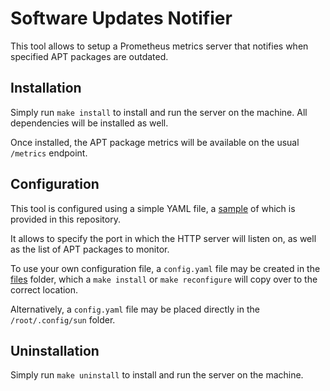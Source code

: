 # Software Updates Notifier

This tool allows to setup a Prometheus metrics server that notifies when specified APT packages are outdated.

## Installation

Simply run `make install` to install and run the server on the machine. All dependencies will be installed as well.

Once installed, the APT package metrics will be available on the usual `/metrics` endpoint.

## Configuration

This tool is configured using a simple YAML file, a [sample](files/config.yaml.sample) of which is provided in this repository.

It allows to specify the port in which the HTTP server will listen on, as well as the list of APT packages to monitor.

To use your own configuration file, a `config.yaml` file may be created in the [files](files) folder, which a `make install` or `make reconfigure` will copy over to the correct location.

Alternatively, a `config.yaml` file may be placed directly in the `/root/.config/sun` folder.

## Uninstallation

Simply run `make uninstall` to install and run the server on the machine.
